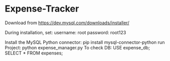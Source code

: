 # Expense-Tracker
Download from https://dev.mysql.com/downloads/installer/

During installation, set:
username: root
password: root123

Install the MySQL Python connector: pip install mysql-connector-python
run Project: python expense_manager.py
To check DB:
USE expense_db;
SELECT * FROM expenses;
